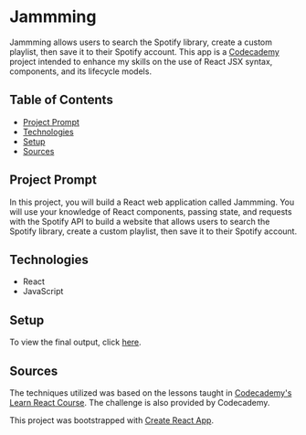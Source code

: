 # **Jammming**

Jammming allows users to search the Spotify library, create a custom playlist, then save it to their Spotify account. This app is a [Codecademy](https://www.codecademy.com/learn/react-101) project intended to enhance my skills on the use of React JSX syntax, components, and its lifecycle models.

## Table of Contents

- [Project Prompt](#project-prompt)
- [Technologies](#technologies)
- [Setup](#setup)
- [Sources](#sources)

## Project Prompt

In this project, you will build a React web application called Jammming. You will use your knowledge of React components, passing state, and requests with the Spotify API to build a website that allows users to search the Spotify library, create a custom playlist, then save it to their Spotify account.

## Technologies

- React
- JavaScript

## Setup

To view the final output, click [here](https://daniellabrador-jammming.netlify.app/).

## Sources

The techniques utilized was based on the lessons taught in [Codecademy's Learn React Course](https://www.codecademy.com/learn/react-101). The challenge is also provided by Codecademy.

This project was bootstrapped with [Create React App](https://github.com/facebook/create-react-app).

